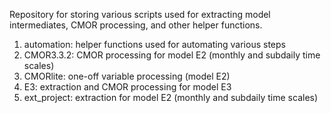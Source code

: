 Repository for storing various scripts used for extracting model intermediates, CMOR processing, and other helper functions.

1. automation: helper functions used for automating various steps
2. CMOR3.3.2: CMOR processing for model E2 (monthly and subdaily time scales)
3. CMORlite: one-off variable processing (model E2)
4. E3: extraction and CMOR processing for model E3
5. ext_project: extraction for model E2 (monthly and subdaily time scales)